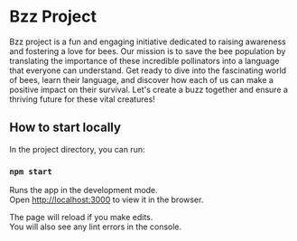 # Bzz Project

Bzz project is a fun and engaging initiative dedicated to raising awareness and fostering a love for bees. Our mission is to save the bee population by translating the importance of these incredible pollinators into a language that everyone can understand. Get ready to dive into the fascinating world of bees, learn their language, and discover how each of us can make a positive impact on their survival. Let's create a buzz together and ensure a thriving future for these vital creatures!

## How to start locally

In the project directory, you can run:

### `npm start`

Runs the app in the development mode.\
Open [http://localhost:3000](http://localhost:3000) to view it in the browser.

The page will reload if you make edits.\
You will also see any lint errors in the console.

